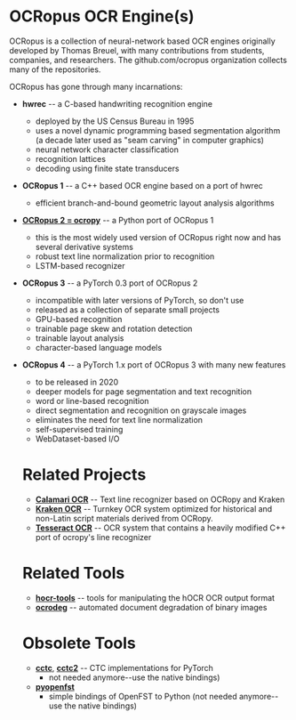 # OCRopus OCR Engine(s)

OCRopus is a collection of neural-network based OCR engines originally developed by Thomas Breuel, with many contributions from students, companies, and researchers. The github.com/ocropus organization collects many of the repositories.

OCRopus has gone through many incarnations:

- **hwrec** -- a C-based handwriting recognition engine
  - deployed by the US Census Bureau in 1995
  - uses a novel dynamic programming based segmentation algorithm (a decade later used as "seam carving" in computer graphics)
  - neural network character classification
  - recognition lattices
  - decoding using finite state transducers
- **OCRopus 1** -- a C++ based OCR engine based on a port of hwrec
  - efficient branch-and-bound geometric layout analysis algorithms
- **[OCRopus 2 = ocropy](https://github.com/ocropus/ocropy)** -- a Python port of OCRopus 1
  - this is the most widely used version of OCRopus right now and has several derivative systems
  - robust text line normalization prior to recognition
  - LSTM-based recognizer
- **OCRopus 3** -- a PyTorch 0.3 port of OCRopus 2
  - incompatible with later versions of PyTorch, so don't use
  - released as a collection of separate small projects
  - GPU-based recognition
  - trainable page skew and rotation detection
  - trainable layout analysis
  - character-based language models
- **OCRopus 4** -- a PyTorch 1.x port of OCRopus 3 with many new features
  - to be released in 2020
  - deeper models for page segmentation and text recognition
  - word or line-based recognition
  - direct segmentation and recognition on grayscale images
  - eliminates the need for text line normalization
  - self-supervised training
  - WebDataset-based I/O
  
  # Related Projects
  
  - **[Calamari OCR](http://github.com/Calamari-OCR/calamari)** --  Text line recognizer based on OCRopy and Kraken
  - **[Kraken OCR](github.com/mittagessen/kraken)** --  Turnkey OCR system optimized for historical and non-Latin script materials derived from OCRopy.
  - **[Tesseract OCR](https://github.com/tesseract-ocr)** -- OCR system that contains a heavily modified C++ port of ocropy's line recognizer
  
  # Related Tools
  
  - **[hocr-tools](http://github.com/ocropus/hocr-tools)** -- tools for manipulating the hOCR OCR output format
  - **[ocrodeg](http://github.com/ocropus/ocrodeg)** -- automated document degradation of binary images
  
  # Obsolete Tools
  
  - **[cctc](https://github.com/ocropus/cctc)**, **[cctc2](https://github.com/ocropus/cctc2)** -- CTC implementations for PyTorch 
    - not needed anymore--use the native bindings)
  - **[pyopenfst](https://github.com/ocropus/pyopenfst)**
    - simple bindings of OpenFST to Python (not needed anymore--use the native bindings)
